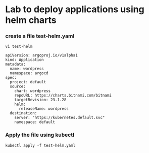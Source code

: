 # Lab to deploy applications using helm charts

### create a file test-helm.yaml

```
vi test-helm
```

```
apiVersion: argoproj.io/v1alpha1
kind: Application
metadata:
  name: wordpress
  namespace: argocd
spec:
  project: default
  source:
    chart: wordpress
    repoURL: https://charts.bitnami.com/bitnami
    targetRevision: 23.1.28
    helm:
      releaseName: wordpress
  destination:
    server: "https://kubernetes.default.svc"
    namespace: default
```

### Apply the file using kubectl

```
kubectl apply -f test-helm.yaml
```
